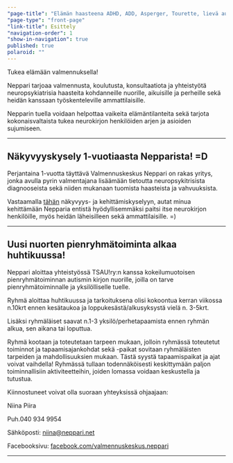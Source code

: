 ```yaml
---
"page-title": "Elämän haasteena ADHD, ADD, Asperger, Tourette, lievä autismi?"
"page-type": "front-page"
"link-title": Esittely
"navigation-order": 1
"show-in-navigation": true
published: true
polaroid: ""
---
```










Tukea elämään valmennuksella!

Neppari tarjoaa valmennusta, koulutusta, konsultaatiota ja yhteistyötä neuropsykiatrisia haasteita kohdanneille nuorille, aikuisille ja perheille sekä heidän kanssaan työskenteleville ammattilaisille.

Nepparin tuella voidaan helpottaa vaikeita elämäntilanteita sekä tarjota kokonaisvaltaista tukea neurokirjon henkilöiden arjen ja asioiden sujumiseen.

___

## Näkyvyyskysely 1-vuotiaasta Nepparista! =D

Perjantaina 1-vuotta täyttävä Valmennuskeskus Neppari on rakas yritys, jonka avulla pyrin valmentajana lisäämään tietoutta neuropsykitrisista diagnooseista sekä niiden mukanaan tuomista haasteista ja vahvuuksista.

Vastaamalla [tähän](https://docs.google.com/forms/d/176dqWqr1rtptN2gY9Z10OUQjiLbrq1T9Zu-S_kPgq-U/edit?usp=sharing) näkyvyys- ja kehittämiskyselyyn, autat minua kehittämään Nepparia entistä hyödyllisemmäksi paitsi itse neurokirjon henkilöille, myös heidän läheisilleen sekä ammattilaisille. =)

___

## Uusi nuorten pienryhmätoiminta alkaa huhtikuussa!

Neppari aloittaa yhteistyössä TSAU!ry:n kanssa kokeilumuotoisen pienryhmätoiminnan autismin kirjon nuorille, joilla on tarve pienryhmätoiminnalle ja yksilölliselle tuelle.

Ryhmä aloittaa huhtikuussa ja tarkoituksena olisi kokoontua kerran
viikossa n.10krt ennen kesätaukoa ja loppukesästä/alkusyksystä vielä n. 3-5krt.

Lisäksi ryhmäläiset saavat n.1-3 yksilö/perhetapaamista ennen ryhmän alkua, sen aikana tai loputtua.

Ryhmä kootaan ja toteutetaan tarpeen mukaan, jolloin ryhmässä toteutetut toiminnot ja tapaamisajankohdat sekä -paikat sovitaan ryhmäläisten tarpeiden ja mahdollisuuksien mukaan.
Tästä syystä tapaamispaikat ja ajat voivat vaihdella!
Ryhmässä tullaan todennäköisesti keskittymään paljon toiminnallisiin aktiviteetteihin, joiden lomassa voidaan keskustella ja tutustua.

Kiinnostuneet voivat olla suoraan yhteyksissä ohjaajaan:

Niina Piira

Puh.040 934 9954

Sähköposti: niina@neppari.net

Facebooksivu: [facebook.com/valmennuskeskus.neppari](https://www.facebook.com/valmennuskeskus.neppari/)

___
